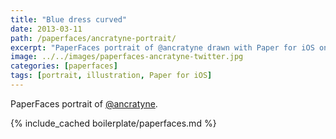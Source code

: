 ```yaml
---
title: "Blue dress curved"
date: 2013-03-11
path: /paperfaces/ancratyne-portrait/
excerpt: "PaperFaces portrait of @ancratyne drawn with Paper for iOS on an iPad."
image: ../../images/paperfaces-ancratyne-twitter.jpg
categories: [paperfaces]
tags: [portrait, illustration, Paper for iOS]
---
```


PaperFaces portrait of [@ancratyne](https://twitter.com/ancratyne).

{% include_cached boilerplate/paperfaces.md %}
